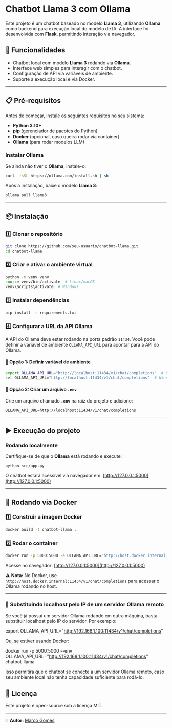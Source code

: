 # Chatbot Llama 3 com Ollama

Este projeto é um chatbot baseado no modelo **Llama 3**, utilizando **Ollama** como backend para execução local do modelo de IA. A interface foi desenvolvida com **Flask**, permitindo interação via navegador.

## 🚀 Funcionalidades
- Chatbot local com modelo **Llama 3** rodando via **Ollama**.
- Interface web simples para interagir com o chatbot.
- Configuração de API via variáveis de ambiente.
- Suporte a execução local e via Docker.

---

## 📋 Pré-requisitos

Antes de começar, instale os seguintes requisitos no seu sistema:

- **Python 3.10+**
- **pip** (gerenciador de pacotes do Python)
- **Docker** (opcional, caso queira rodar via container)
- **Ollama** (para rodar modelos LLM)

### Instalar Ollama
Se ainda não tiver o **Ollama**, instale-o:
```bash
curl -fsSL https://ollama.com/install.sh | sh
```

Após a instalação, baixe o modelo **Llama 3**:
```bash
ollama pull llama3
```

---

## 📦 Instalação
### 1️⃣ Clonar o repositório
```bash
git clone https://github.com/seu-usuario/chatbot-llama.git
cd chatbot-llama
```

### 2️⃣ Criar e ativar o ambiente virtual
```bash
python -m venv venv
source venv/bin/activate  # Linux/macOS
venv\Scripts\activate  # Windows
```

### 3️⃣ Instalar dependências
```bash
pip install -r requirements.txt
```

### 4️⃣ Configurar a URL da API Ollama
A API do Ollama deve estar rodando na porta padrão `11434`. Você pode definir a variável de ambiente `OLLAMA_API_URL` para apontar para a API do Ollama.

#### 📍 Opção 1: Definir variável de ambiente
```bash
export OLLAMA_API_URL="http://localhost:11434/v1/chat/completions"  # Linux/macOS
set OLLAMA_API_URL="http://localhost:11434/v1/chat/completions"  # Windows
```

#### 📍 Opção 2: Criar um arquivo `.env`
Crie um arquivo chamado **`.env`** na raiz do projeto e adicione:
```env
OLLAMA_API_URL=http://localhost:11434/v1/chat/completions
```

---

## ▶️ Execução do projeto

### Rodando localmente
Certifique-se de que o **Ollama** está rodando e execute:
```bash
python src/app.py
```
O chatbot estará acessível via navegador em: [http://127.0.0.1:5000](http://127.0.0.1:5000)

---

## 🐳 Rodando via Docker
### 1️⃣ Construir a imagem Docker
```bash
docker build -t chatbot-llama .
```

### 2️⃣ Rodar o container
```bash
docker run -p 5000:5000 -e OLLAMA_API_URL="http://host.docker.internal:11434/v1/chat/completions" chatbot-llama
```

Acesse no navegador: [http://127.0.0.1:5000](http://127.0.0.1:5000)

⚠️ **Nota:** No Docker, use `http://host.docker.internal:11434/v1/chat/completions` para acessar o Ollama rodando no host.

---

### 🔄 Substituindo localhost pelo IP de um servidor Ollama remoto

Se você já possui um servidor Ollama rodando em outra máquina, basta substituir localhost pelo IP do servidor. Por exemplo:

export OLLAMA_API_URL="http://192.168.1.100:11434/v1/chat/completions"

Ou, se estiver usando Docker:

docker run -p 5000:5000 --env OLLAMA_API_URL="http://192.168.1.100:11434/v1/chat/completions" chatbot-llama

Isso permitirá que o chatbot se conecte a um servidor Ollama remoto, caso seu ambiente local não tenha capacidade suficiente para rodá-lo.

## 📝 Licença
Este projeto é open-source sob a licença MIT.

---

💡 **Autor:** [Marco Gomes](https://github.com/mgsantos89)

